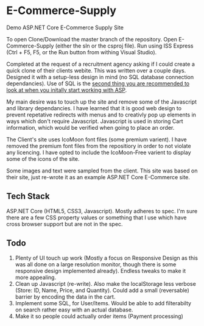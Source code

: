 # E-Commerce-Supply
Demo ASP.NET Core E-Commerce Supply Site

To open Clone/Download the master branch of the repository. Open 
E-Commerce-Supply (either the sln or the csproj file). Run using ISS Express (Ctrl + F5, F5, or the Run button from withing Visual Studio).

Completed at the request of a recruitment agency asking if I could create a quick clone of their clients webite. This was written over a couple days. Designed it with a setup-less design in mind (no SQL database connection dependancies). Use of SQL is the [second thing you are recommended to look at when you initally start working with ASP](https://docs.microsoft.com/en-us/aspnet/core/tutorials/first-mvc-app/working-with-sql).

My main desire was to touch up the site and remove some of the Javascript and library dependancies. I have learned that it is good web design to prevent repetative redirects with menus and to creativly pop up elements in ways which don't require Javascript. Javascript is used in storing Cart information, which would be verified when going to place an order.

The Client's site uses IcoMoon font files (some premium varient). I have removed the premium font files from the repositiory in order to not violate any licencing. I have opted to include the IcoMoon-Free varient to display some of the icons of the site.

Some images and text were sampled from the client. This site was based on their site, just re-wrote it as an example ASP.NET Core E-Commerce site.

## Tech Stack
ASP.NET Core (HTML5, CSS3, Javascript). Mostly adheres to spec. I'm sure there are a few CSS property values or something that I use which have cross browser support but are not in the spec.

## Todo
1. Plenty of UI touch up work (Mostly a focus on Responsive Design as this was all done on a large resolution monitor, though there is some responsive design implemented already). Endless tweaks to make it more appealing.
2. Clean up Javascript (re-write). Also make the localStorage less verbose (Store: ID, Name, Price, and Quantity). Could add a small (reversable) barrier by encoding the data in the cart.
3. Implement some SQL, for User/Items. Would be able to add filterabilty on search rather easy with an actual database.
4. Make it so people could actually order items (Payment processing)
